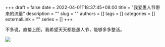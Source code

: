 +++ 
draft = false
date = 2022-04-01T18:37:45+08:00
title = "我爱愚人节带来的流量"
description = ""
slug = ""
authors = []
tags = []
categories = []
externalLink = ""
series = []
+++

不多说，直接上图，我希望天天都是愚人节，能够多多整活。

![](https://ccviolett-1307804825.cos.ap-shanghai.myqcloud.com/img/d8rTzbHsDwEKkFN.png)
